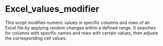 # Excel_values_modifier
This script modifies numeric values in specific columns and rows of an Excel file by applying random changes within a defined range. It searches for columns with specific names and rows with certain values, then adjusts the corresponding cell values.
